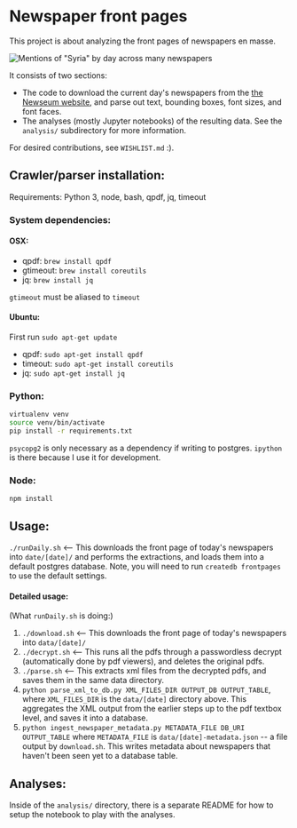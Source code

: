 # Newspaper front pages

This project is about analyzing the front pages of newspapers en masse. 

![Mentions of "Syria" by day across many newspapers](analysis/static/syria_mentions.png)

It consists of two sections:

* The code to download the current day's newspapers from the [the Newseum website](newseum.org/todaysfrontpages/), and parse out text, bounding boxes, font sizes, and font faces.
* The analyses (mostly Jupyter notebooks) of the resulting data. See the `analysis/` subdirectory for more information.

For desired contributions, see `WISHLIST.md` :).

## Crawler/parser installation:
Requirements: Python 3, node, bash, qpdf, jq, timeout

### System dependencies:

#### OSX:

* qpdf: `brew install qpdf`
* gtimeout: `brew install coreutils`
* jq: `brew install jq`

`gtimeout` must be aliased to `timeout`

#### Ubuntu:

First run `sudo apt-get update`

* qpdf: `sudo apt-get install qpdf`
* timeout: `sudo apt-get install coreutils`
* jq: `sudo apt-get install jq`

### Python:
```bash
virtualenv venv
source venv/bin/activate
pip install -r requirements.txt
```

`psycopg2` is only necessary as a dependency if writing to postgres.
`ipython` is there because I use it for development.

### Node:
`npm install`

## Usage:
`./runDaily.sh` <-- This downloads the front page of today's newspapers into `date/[date]/` and performs the extractions, and loads them into a default postgres database. Note, you will need to run `createdb frontpages` to use the default settings.

#### Detailed usage:
(What `runDaily.sh` is doing:)
1. `./download.sh` <-- This downloads the front page of today's newspapers into `data/[date]/`
2. `./decrypt.sh` <-- This runs all the pdfs through a passwordless decrypt (automatically done by pdf viewers), and deletes the original pdfs.
3. `./parse.sh` <-- This extracts xml files from the decrypted pdfs, and saves them in the same data directory.
4. `python parse_xml_to_db.py XML_FILES_DIR OUTPUT_DB OUTPUT_TABLE`, where `XML_FILES_DIR` is the `data/[date]` directory above. This aggregates the XML output from the earlier steps up to the pdf textbox level, and saves it into a database. 
5. `python ingest_newspaper_metadata.py METADATA_FILE DB_URI OUTPUT_TABLE` where `METADATA_FILE` is `data/[date]-metadata.json` -- a file output by `download.sh`. This writes metadata about newspapers that haven't been seen yet to a database table.

## Analyses:
Inside of the `analysis/` directory, there is a separate README for how to setup the notebook to play with the analyses.
